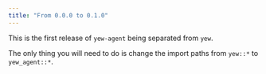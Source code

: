 ```yaml
---
title: "From 0.0.0 to 0.1.0"
---
```


This is the first release of `yew-agent` being separated from `yew`.

The only thing you will need to do is change the import paths from `yew::*` to `yew_agent::*`.
